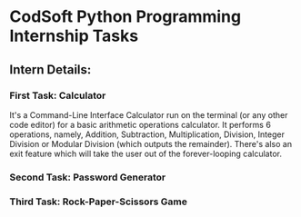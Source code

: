 # CodSoft Python Programming Internship Tasks 
## Intern Details:

### First Task: Calculator
It's a Command-Line Interface Calculator run on the terminal (or any other code editor) for a basic arithmetic operations calculator. It performs 6 operations, namely, Addition, Subtraction, Multiplication, Division, Integer Division or Modular Division (which outputs the remainder). There's also an exit feature which will take the user out of the forever-looping calculator. 

### Second Task: Password Generator

### Third Task: Rock-Paper-Scissors Game

